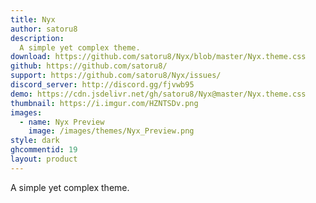 ```yaml
---
title: Nyx
author: satoru8
description:
  A simple yet complex theme.
download: https://github.com/satoru8/Nyx/blob/master/Nyx.theme.css
github: https://github.com/satoru8/
support: https://github.com/satoru8/Nyx/issues/
discord_server: http://discord.gg/fjvwb95
demo: https://cdn.jsdelivr.net/gh/satoru8/Nyx@master/Nyx.theme.css
thumbnail: https://i.imgur.com/HZNTSDv.png
images:
  - name: Nyx Preview
    image: /images/themes/Nyx_Preview.png
style: dark
ghcommentid: 19
layout: product
---
```

A simple yet complex theme.